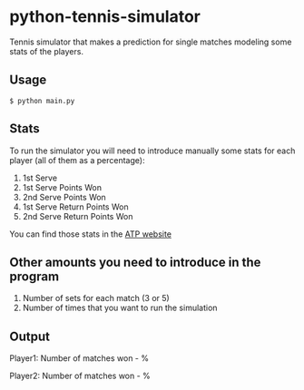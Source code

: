 python-tennis-simulator
=======================

Tennis simulator that makes a prediction for single matches modeling some stats of the players.

Usage
----------------------------

    $ python main.py


Stats
----------------------------
To run the simulator you will need to introduce manually some stats for each player (all of them as a percentage):

1. 1st Serve
2. 1st Serve Points Won
3. 2nd Serve Points Won
4. 1st Serve Return Points Won
5. 2nd Serve Return Points Won

You can find those stats in the [ATP website](http://www.atpworldtour.com/)

Other amounts you need to introduce in the program
----------------------------

1. Number of sets for each match (3 or 5)
2. Number of times that you want to run the simulation

Output
----------------------------
Player1: Number of matches won - % 

Player2: Number of matches won - % 
